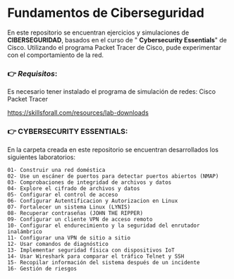 # **Fundamentos de Ciberseguridad**


En este repositorio se encuentran ejercicios y simulaciones de **CIBERSEGURIDAD**, basados en el curso de "
**Cybersecurity Essentials**" de Cisco. 
Utilizando el programa Packet Tracer de Cisco, pude experimentar con el comportamiento de la red.

### 👉 _Requisitos_:
Es necesario tener instalado el programa de simulación de redes: Cisco Packet Tracer

https://skillsforall.com/resources/lab-downloads

### 👉 CYBERSECURITY ESSENTIALS:
En la carpeta creada en este repositorio se encuentran desarrollados los siguientes laboratorios:

    01- Construir una red doméstica
    02- Use un escáner de puertos para detectar puertos abiertos (NMAP)
    03- Comprobaciones de integridad de archivos y datos
    04- Explore el cifrado de archivos y datos
    05- Configurar el control de acceso
    06- Configurar Autentificacion y Autorizacion en Linux
    07- Fortalecer un sistema Linux (LYNIS)
    08- Recuperar contraseñas (JOHN THE RIPPER)
    09- Configurar un cliente VPN de acceso remoto
    10- Configurar el endurecimiento y la seguridad del enrutador inalámbrico
    11- Configurar una VPN de sitio a sitio
    12- Usar comandos de diagnóstico
    13- Implementar seguridad física con dispositivos IoT
    14- Usar Wireshark para comparar el tráfico Telnet y SSH
    15- Recopilar información del sistema después de un incidente
    16- Gestión de riesgos








